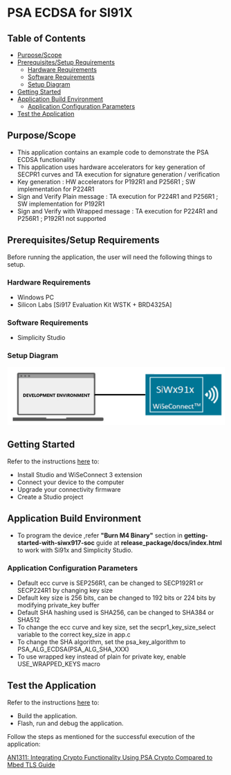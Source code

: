 # PSA ECDSA for SI91X

## Table of Contents

- [Purpose/Scope](#purposescope)
- [Prerequisites/Setup Requirements](#prerequisitessetup-requirements)
  - [Hardware Requirements](#hardware-requirements)
  - [Software Requirements](#software-requirements)
  - [Setup Diagram](#setup-diagram)
- [Getting Started](#getting-started)
- [Application Build Environment](#application-build-environment)
  - [Application Configuration Parameters](#application-configuration-parameters)
- [Test the Application](#test-the-application)

## Purpose/Scope

- This application contains an example code to demonstrate the PSA ECDSA functionality
- This application uses hardware accelerators for key generation of SECPR1 curves and TA execution for signature generation / verification
- Key generation : HW accelerators for P192R1 and P256R1 ; SW implementation for P224R1
- Sign and Verify Plain message : TA execution for P224R1 and P256R1 ; SW implementation for P192R1
- Sign and Verify with Wrapped message : TA execution for P224R1 and P256R1 ; P192R1 not supported

## Prerequisites/Setup Requirements

Before running the application, the user will need the following things to setup.

### Hardware Requirements	

  - Windows PC 
  - Silicon Labs [Si917 Evaluation Kit WSTK + BRD4325A]

### Software Requirements

- Simplicity Studio

### Setup Diagram 

  ![Figure: Introduction](resources/readme/image508a.png)

## Getting Started

Refer to the instructions [here](https://docs.silabs.com/wiseconnect/latest/wiseconnect-getting-started/) to:

- Install Studio and WiSeConnect 3 extension
- Connect your device to the computer
- Upgrade your connectivity firmware
- Create a Studio project

## Application Build Environment

- To program the device ,refer **"Burn M4 Binary"** section in **getting-started-with-siwx917-soc** guide at **release_package/docs/index.html** to work with Si91x and Simplicity Studio.

### Application Configuration Parameters

- Default ecc curve is SEP256R1, can be changed to SECP192R1 or SECP224R1 by changing key size
- Default key size is 256 bits, can be changed to 192 bits or 224 bits by modifying private_key buffer
- Default SHA hashing used is SHA256, can be changed to SHA384 or SHA512
- To change the ecc curve and key size, set the secpr1_key_size_select variable to the correct key_size in app.c
- To change the SHA algorithm, set the psa_key_algorithm to PSA_ALG_ECDSA(PSA_ALG_SHA_XXX)
- To use wrapped key instead of plain for private key, enable USE_WRAPPED_KEYS macro

## Test the Application

Refer to the instructions [here](https://docs.silabs.com/wiseconnect/latest/wiseconnect-getting-started/) to:

- Build the application.
- Flash, run and debug the application.

Follow the steps as mentioned for the successful execution of the application:

[AN1311: Integrating Crypto Functionality Using PSA Crypto Compared to Mbed TLS Guide](https://www.silabs.com/documents/public/application-notes/an1311-mbedtls-psa-crypto-porting-guide.pdf)
